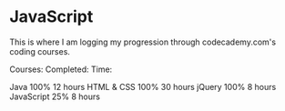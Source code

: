 # JavaScript

This is where I am logging my progression through codecademy.com's coding courses.

Courses:     Completed: Time:

Java         100%       12 hours
HTML & CSS   100%       30 hours
jQuery       100%        8 hours
JavaScript    25%        8 hours
